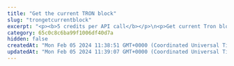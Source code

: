 ```yaml
---
title: "Get the current TRON block"
slug: "trongetcurrentblock"
excerpt: "<p><b>5 credits per API call</b></p>\n<p>Get current Tron block.</p>"
category: 65c0c8c6ba99f1006df40d7a
hidden: false
createdAt: "Mon Feb 05 2024 11:38:51 GMT+0000 (Coordinated Universal Time)"
updatedAt: "Mon Feb 05 2024 11:39:07 GMT+0000 (Coordinated Universal Time)"
---
```

